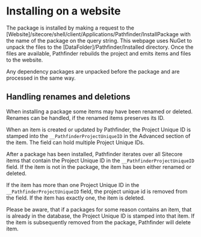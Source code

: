 # Installing on a website 
The package is installed by making a request to the [Website]/sitecore/shell/client/Applications/Pathfinder/InstallPackage with the name of the 
package on the query string. This webpage uses NuGet to unpack the files to the [DataFolder]/Pathfinder/Installed directory. Once the files 
are available, Pathfinder rebuilds the project and emits items and files to the website.

Any dependency packages are unpacked before the package and are processed in the same way.

## Handling renames and deletions
When installing a package some items may have been renamed or deleted. Renames can be handled, if the renamed items preserves its ID.

When an item is created or updated by Pathfinder, the Project Unique ID is stamped into the `__PathfinderProjectUniqueID` in the
Advanced section of the item. The field can hold multiple Project Unique IDs.

After a package has been installed, Pathfinder iterates over all Sitecore items that contain the Project Unique ID in the
`__PathfinderProjectUniqueID` field. If the item is not in the package, the item has been either renamed or deleted. 

If the item has more than one Project Unique ID in the `__PathfinderProjectUniqueID` field, the project unique id is removed from 
the field. If the item has exactly one, the item is deleted.

Please be aware, that if a packages for some reason contains an item, that is already in the database, the Project Unique ID is
stamped into that item. If the item is subsequently removed from the package, Pathfinder will delete item.

